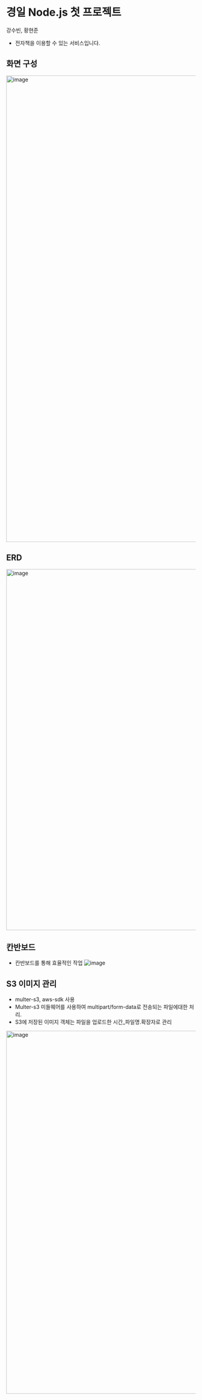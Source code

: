 # 경일 Node.js 첫 프로젝트
강수빈, 황현준

- 전자책을 이용할 수 있는 서비스입니다.


## 화면 구성
<img width="1239" alt="image" src="https://github.com/project-bookhub/bookhub/assets/54355780/1e4dcd65-b56e-461d-9656-5690e118bb55">


## ERD
<img width="959" alt="image" src="https://github.com/project-bookhub/bookhub/assets/54355780/a243b994-3091-41ff-996c-2efe4f749197">



## 칸반보드
- 칸반보드를 통해 효율적인 작업
![image](https://github.com/project-bookhub/bookhub/assets/54355780/50638cbd-51ad-41a1-b56a-7d8c7c675f07)


## S3 이미지 관리
- multer-s3, aws-sdk 사용
- Multer-s3 미들웨어를 사용하여 multipart/form-data로 전송되는 파일에대한 처리.
- S3에 저장된 이미지 객체는 파일을 업로드한 시간_파일명.확장자로 관리
<img width="964" alt="image" src="https://github.com/project-bookhub/bookhub/assets/54355780/f2d7d498-14d9-4555-83db-91a27eae6f30">
